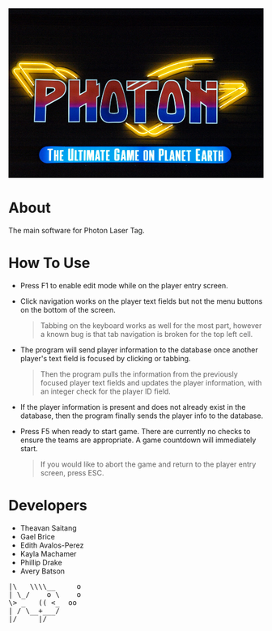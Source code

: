 <img src="https://github.com/huener/SE-photon/blob/main/logo1.jpg" width="790" height="335">

# About

The main software for Photon Laser Tag.

# How To Use

- Press F1 to enable edit mode while on the player entry screen. 
- Click navigation works on the player text fields but not the menu buttons on the bottom of the screen. 
  > Tabbing on the keyboard works as well for the most part, however a known bug is that tab navigation is broken for the top left cell.
- The program will send player information to the database once another player's text field is focused by clicking or tabbing. 
  > Then the program pulls the information from the previously focused player text fields and updates the player information, with an integer check for the player ID field.
- If the player information is present and does not already exist in the database, then the program finally sends the player info to the database.

- Press F5 when ready to start game. There are currently no checks to ensure the teams are appropriate. A game countdown will immediately start. 
  > If you would like to abort the game and return to the player entry screen, press ESC.

# Developers

+ Theavan Saitang     
+ Gael Brice     
+ Edith Avalos-Perez     
+ Kayla Machamer     
+ Phillip Drake     
+ Avery Batson


<body><pre>
|\   \\\\__     o
| \_/    o \    o 
\> _   (( <_  oo  
| / \__+___/      
|/     |/
</pre></body>
